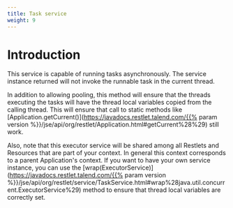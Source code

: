 ```yaml
---
title: Task service
weight: 9
---
```

# Introduction

This service is capable of running tasks asynchronously. The service
instance returned will not invoke the runnable task in the current
thread.

In addition to allowing pooling, this method will ensure that the
threads executing the tasks will have the thread local variables copied
from the calling thread. This will ensure that call to static methods
like
[Application.getCurrent()](https://javadocs.restlet.talend.com/{{% param version %}}/jse/api/org/restlet/Application.html#getCurrent%28%29)
still work.

Also, note that this executor service will be shared among all Restlets
and Resources that are part of your context. In general this context
corresponds to a parent Application's context. If you want to have your
own service instance, you can use the
[wrap(ExecutorService)](https://javadocs.restlet.talend.com/{{% param version %}}/jse/api/org/restlet/service/TaskService.html#wrap%28java.util.concurrent.ExecutorService%29)
method to ensure that thread local variables are correctly set.
